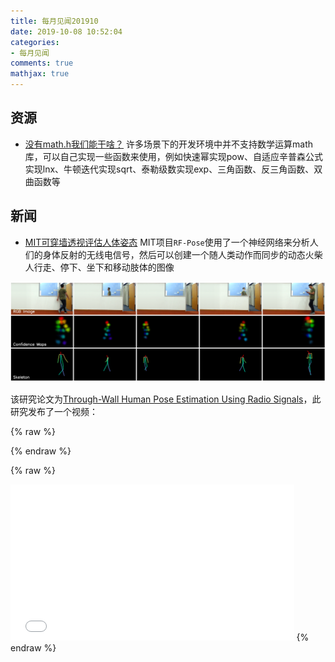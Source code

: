 ```yaml
---
title: 每月见闻201910
date: 2019-10-08 10:52:04
categories:
- 每月见闻
comments: true
mathjax: true
---
```


## 资源

* [没有math.h我们能干啥？](https://zhuanlan.zhihu.com/p/20085048)
  许多场景下的开发环境中并不支持数学运算math库，可以自己实现一些函数来使用，例如快速幂实现pow、自适应辛普森公式实现lnx、牛顿迭代实现sqrt、泰勒级数实现exp、三角函数、反三角函数、双曲函数等

## 新闻

* [MIT可穿墙透视评估人体姿态](https://www.jiqizhixin.com/articles/2018-06-13-5)
  MIT项目`RF-Pose`使用了一个神经网络来分析人们的身体反射的无线电信号，然后可以创建一个随人类动作而同步的动态火柴人行走、停下、坐下和移动肢体的图像

![](每月见闻201910/image/news-01.png)

该研究论文为[Through-Wall Human Pose Estimation Using Radio Signals](/download/每月见闻201910/2406.pdf)，此研究发布了一个视频：

{% raw %}

<style>
@media all and (orientation : landscape) {
    .video {width:800px; height:600px;}
}

@media all and (orientation : portrait){
    .video {width:90%; height:250px;}
}
</style>

{% endraw %}

{% raw %}

<iframe class="video" src="//player.bilibili.com/player.html?aid=68868549&cid=119354681&page=1" scrolling="no" border="0" frameborder="no" framespacing="0" allowfullscreen="true"> </iframe>
{% endraw %}
